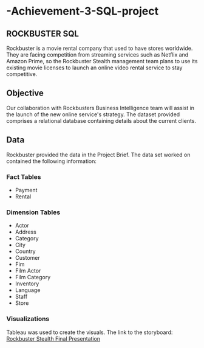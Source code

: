 # -Achievement-3-SQL-project
## ROCKBUSTER SQL

Rockbuster is a movie rental company that used to have stores worldwide.  They are facing competition from streaming services such as Netflix and Amazon Prime, so the Rockbuster Stealth management team plans to use its existing movie licenses to launch an online video rental service to stay competitive.

## Objective

Our collaboration with Rockbusters Business Intelligence team will assist in the launch of the new online service's strategy. The dataset provided comprises a relational database containing details about the current clients.

## Data

Rockbuster provided the data in the Project Brief. The data set worked on contained the following information:

### Fact Tables
- Payment
- Rental

### Dimension Tables
- Actor
- Address
- Category
- City
- Country
- Customer
- Fim
- Film Actor
- Film Category
- Inventory
- Language
- Staff
- Store

### Visualizations
Tableau was used to create the visuals.  The link to the storyboard: [Rockbuster Stealth Final Presentation](https://public.tableau.com/views/23-09-01Ex3_10Tableau/Story1?:language=en-US&:display_count=n&:origin=viz_share_link)
